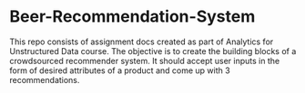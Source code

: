 # Beer-Recommendation-System
This repo consists of assignment docs created as part of Analytics for Unstructured Data course. The objective is to create the building blocks of a crowdsourced recommender system. It should accept user inputs in the form of desired attributes of a product and come up with 3 recommendations.
